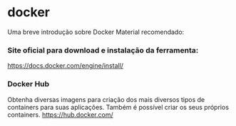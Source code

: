 # docker
Uma breve introdução sobre Docker
Material recomendado:

### Site oficial para download e instalação da ferramenta:
https://docs.docker.com/engine/install/
### Docker Hub
Obtenha diversas imagens para criação dos mais diversos tipos de containers para suas aplicações. Também é possível criar os seus próprios containers.
https://hub.docker.com/
